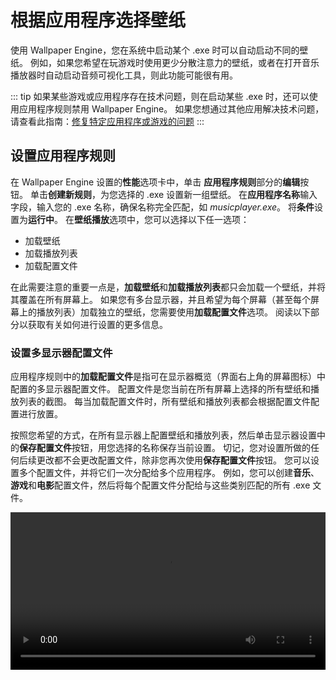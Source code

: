 # 根据应用程序选择壁纸

使用 Wallpaper Engine，您在系统中启动某个 .exe 时可以自动启动不同的壁纸。 例如，如果您希望在玩游戏时使用更少分散注意力的壁纸，或者在打开音乐播放器时自动启动音频可视化工具，则此功能可能很有用。

::: tip
如果某些游戏或应用程序存在技术问题，则在启动某些 .exe 时，还可以使用应用程序规则禁用 Wallpaper Engine。 如果您想通过其他应用解决技术问题，请查看此指南：[修复特定应用程序或游戏的问题](/functionality/applicationrules.html)
:::

## 设置应用程序规则

在 Wallpaper Engine 设置的**性能**选项卡中，单击 **应用程序规则**部分的**编辑**按钮。 单击**创建新规则**，为您选择的 .exe 设置新一组壁纸。 在**应用程序名称**输入字段，输入您的 .exe 名称，确保名称完全匹配，如 *musicplayer.exe*。 将**条件**设置为**运行中**。 在**壁纸播放**选项中，您可以选择以下任一选项：

* 加载壁纸
* 加载播放列表
* 加载配置文件

在此需要注意的重要一点是，**加载壁纸**和**加载播放列表**都只会加载一个壁纸，并将其覆盖在所有屏幕上。 如果您有多台显示器，并且希望为每个屏幕（甚至每个屏幕上的播放列表）加载独立的壁纸，您需要使用**加载配置文件**选项。 阅读以下部分以获取有关如何进行设置的更多信息。

### 设置多显示器配置文件

应用程序规则中的**加载配置文件**是指可在显示器概览（界面右上角的屏幕图标）中配置的多显示器配置文件。 配置文件是您当前在所有屏幕上选择的所有壁纸和播放列表的截图。 每当加载配置文件时，所有壁纸和播放列表都会根据配置文件配置进行放置。

按照您希望的方式，在所有显示器上配置壁纸和播放列表，然后单击显示器设置中的**保存配置文件**按钮，用您选择的名称保存当前设置。 切记，您对设置所做的任何后续更改都不会更改配置文件，除非您再次使用**保存配置文件**按钮。 您可以设置多个配置文件，并将它们一次分配给多个应用程序。 例如，您可以创建**音乐**、**游戏**和**电影**配置文件，然后将每个配置文件分配给与这些类别匹配的所有 .exe 文件。

<video width="100%" controls autoplay loop>
  <source src="/videos/apprules.mp4" type="video/mp4">
  您的浏览器不支持视频标签。
</video>